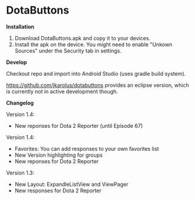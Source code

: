# DotaButtons

<b>Installation</b>

1. Download DotaButtons.apk and copy it to your devices.
2. Install the apk on the device. You might need to enable "Unkown Sources" under the Security tab in settings.


<b>Develop</b>

Checkout repo and import into Android Studio (uses gradle build system).

https://github.com/jkarolus/dotabuttons provides an eclipse version, which is currently not in active development though.

<b>Changelog</b>

Version 1.4:
- New reponses for Dota 2 Reporter (until Episode 67)

Version 1.4:
- Favorites: You can add responses to your own favorites list
- New Version highlighting for groups
- New reponses for Dota 2 Reporter

Version 1.3:
- New Layout: ExpandleListView and ViewPager
- New responses for Dota 2 Reporter
